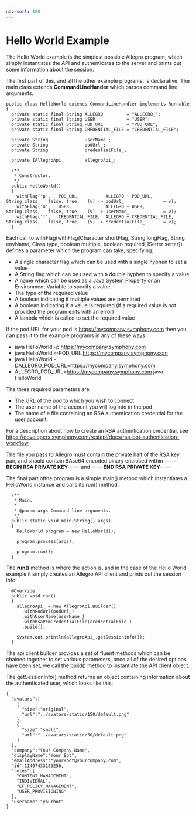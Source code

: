 ```yaml
---
nav-sort: 100
---
```

# Hello World Example
The Hello World example is the simplest possible Allegro program, which simply instantiates the API and authenticates
to the server and prints out some information about the session.
 
The first part of this, and all the other example programs, is declarative. The main class extends **CommandLineHander**
which parses command line arguments.

```
public class HelloWorld extends CommandLineHandler implements Runnable
{
  private static final String ALLEGRO         = "ALLEGRO_";
  private static final String USER            = "USER";
  private static final String POD_URL         = "POD_URL";
  private static final String CREDENTIAL_FILE = "CREDENTIAL_FILE";
  
  private String              userName_;
  private String              podUrl_;
  private String              credentialFile_;
  
  private IAllegroApi         allegroApi_;

  /**
   * Constructor.
   */
  public HelloWorld()
  {
    withFlag('p',   POD_URL,          ALLEGRO + POD_URL,          String.class,   false, true,   (v) -> podUrl_               = v);
    withFlag('u',   USER,             ALLEGRO + USER,             String.class,   false, true,   (v) -> userName_             = v);
    withFlag('f',   CREDENTIAL_FILE,  ALLEGRO + CREDENTIAL_FILE,  String.class,   false, true,   (v) -> credentialFile_       = v);
  }
```

Each call to withFlag(withFlag(Character shortFlag, String longFlag, String envName, Class<T> type, boolean multiple, boolean required, ISetter<T> setter)) defines a parameter which the program can take, specifying:

+ A single character flag which can be used with a single hyphen to set a value
+ A String flag which can be used with a double hyphen to specify a value
+ A name which can be used as a Java System Property or an Environment Variable to specify a value.
+ The type of the required value
+ A boolean indicating if multiple values are permitted
+ A boolean indicating if a value is required (if a required value is not provided the program exits with an error)
+ A lambda which is called to set the required value

If the pod URL for your pod is https://mycompany.symphony.com then you can pass it to the example programs in any
of these ways:

+ java HelloWorld -p https://mycompany.symphony.com
+ java HelloWorld --POD_URL https://mycompany.symphony.com
+ java HelloWorld -DALLEGRO\_POD\_URL=https://mycompany.symphony.com
+ ALLEGRO\_POD\_URL=https://mycompany.symphony.com java HelloWorld

The three required parameters are

+ The URL of the pod to which you wish to connect
+ The user name of the account you will log into in the pod
+ The name of a file containing an RSA authentication credential for the user account.

For a description about how to create an RSA authentication credential, see https://developers.symphony.com/restapi/docs/rsa-bot-authentication-workflow

The file you pass to Allegro must contain the private half of the RSA key pair, and should contain BAse64 encoded binary
enclosed within __\-\-\-\-\-BEGIN RSA PRIVATE KEY\-\-\-\-\-__ and __\-\-\-\-\-END RSA PRIVATE KEY\-\-\-\-\-__

The final part ofthe program is a simple main() method which instantiates a HelloWorld instance and calls its run() method:

```
  /**
   * Main.
   * 
   * @param args Command line arguments.
   */
  public static void main(String[] args)
  {
    HelloWorld program = new HelloWorld();
    
    program.process(args);
    
    program.run();
  }
```

The **run()** method is where the action is, and in the case of the Hello World example it simply creates an
Allegro API client and prints out the session info:

```
  @Override
  public void run()
  {
    allegroApi_ = new AllegroApi.Builder()
      .withPodUrl(podUrl_)
      .withUserName(userName_)
      .withRsaPemCredentialFile(credentialFile_)
      .build();
    
    System.out.println(allegroApi_.getSessioninfo());
  }
```

The api client builder provides a set of fluent methods which can be chained together to set various parameters,
once all of the desired options have been set, we call the build() method to instantiate the API client object.

The getSessionInfo() method returns an object containing information about the authenticated user, which 
looks like this:

```
{
  "avatars":[
    {
      "size":"original",
      "url":"../avatars/static/150/default.png"
    },
    {
      "size":"small",
      "url":"../avatars/static/50/default.png"
    }
  ],
  "company":"Your Company Name",
  "displayName":"Your Bot",
  "emailAddress":"your+bot@yourcompany.com",
  "id":11407433183256,
  "roles":[
    "CONTENT_MANAGEMENT",
    "INDIVIDUAL",
    "EF_POLICY_MANAGEMENT",
    "USER_PROVISIONING"
  ],
  "username":"yourbot"
}
```


 
